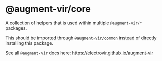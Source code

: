 # @augment-vir/core

A collection of helpers that is used within multiple `@augment-vir/*` packages.

This should be imported through [`@augment-vir/common`](https://www.npmjs.com/package/@augment-vir/common) instead of directly installing this package.

See all `@augment-vir` docs here: https://electrovir.github.io/augment-vir

